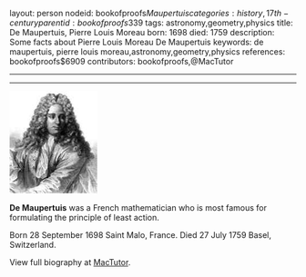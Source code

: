 layout: person
nodeid: bookofproofs$Maupertuis
categories: history,17th-century
parentid: bookofproofs$339
tags: astronomy,geometry,physics
title: De Maupertuis, Pierre Louis Moreau
born: 1698
died: 1759
description: Some facts about Pierre Louis Moreau De Maupertuis
keywords: de maupertuis, pierre louis moreau,astronomy,geometry,physics
references: bookofproofs$6909
contributors: bookofproofs,@MacTutor

---


---

![Maupertuis.jpg](https://github.com/bookofproofs/bookofproofs.github.io/blob/main/_sources/_assets/images/portraits/Maupertuis.jpg?raw=true)

**De Maupertuis** was a French mathematician who is most famous for formulating the principle of least action.

Born 28 September 1698 Saint Malo, France. Died 27 July 1759 Basel, Switzerland.


View full biography at [MacTutor](https://mathshistory.st-andrews.ac.uk/Biographies/Maupertuis/).